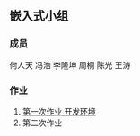## 嵌入式小组

### 成员
何人天 冯浩 李隆坤 周桐 陈光 王涛

### 作业
1. [第一次作业 开发环境](https://github.com/WangtaoPKU/Team666/blob/master/homework/01/homework.md)
2. 第二次作业